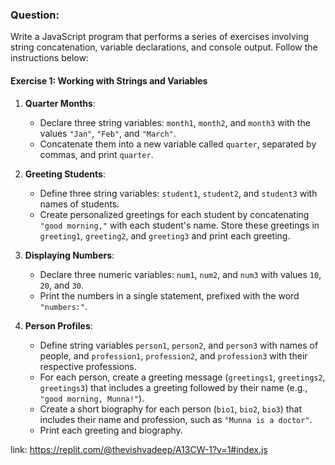 ### Question:

Write a JavaScript program that performs a series of exercises involving string concatenation, variable declarations, and console output. Follow the instructions below:

#### Exercise 1: Working with Strings and Variables

1.  **Quarter Months**:
    
    *   Declare three string variables: `month1`, `month2`, and `month3` with the values `"Jan"`, `"Feb"`, and `"March"`.
    *   Concatenate them into a new variable called `quarter`, separated by commas, and print `quarter`.
2.  **Greeting Students**:
    
    *   Define three string variables: `student1`, `student2`, and `student3` with names of students.
    *   Create personalized greetings for each student by concatenating `"good morning,"` with each student's name. Store these greetings in `greeting1`, `greeting2`, and `greeting3` and print each greeting.
3.  **Displaying Numbers**:
    
    *   Declare three numeric variables: `num1`, `num2`, and `num3` with values `10`, `20`, and `30`.
    *   Print the numbers in a single statement, prefixed with the word `"numbers:"`.
4.  **Person Profiles**:
    
    *   Define string variables `person1`, `person2`, and `person3` with names of people, and `profession1`, `profession2`, and `profession3` with their respective professions.
    *   For each person, create a greeting message (`greetings1`, `greetings2`, `greetings3`) that includes a greeting followed by their name (e.g., `"good morning, Munna!"`).
    *   Create a short biography for each person (`bio1`, `bio2`, `bio3`) that includes their name and profession, such as `"Munna is a doctor"`.
    *   Print each greeting and biography.

link: https://replit.com/@thevishvadeep/A13CW-1?v=1#index.js
